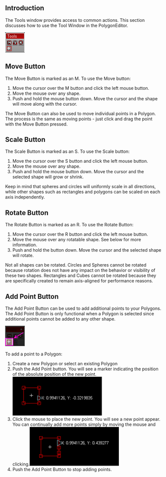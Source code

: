 ## Introduction

The Tools window provides access to common actions. This section discusses how to use the Tool Window in the PolygonEditor.

![PolygonEditorToolsWindow.png](/media/migrated_media-PolygonEditorToolsWindow.png)

## Move Button

The Move Button is marked as an M. To use the Move button:

1.  Move the cursor over the M button and click the left mouse button.
2.  Move the mouse over any shape.
3.  Push and hold the mouse button down. Move the cursor and the shape will move along with the cursor.

The Move Button can also be used to move individual points in a Polygon. The process is the same as moving points - just click and drag the point with the Move Button pressed.

## Scale Button

The Scale Button is marked as an S. To use the Scale button:

1.  Move the cursor over the S button and click the left mouse button.
2.  Move the mouse over any shape.
3.  Push and hold the mouse button down. Move the cursor and the selected shape will grow or shrink.

Keep in mind that spheres and circles will uniformly scale in all directions, while other shapes such as rectangles and polygons can be scaled on each axis independently.

## Rotate Button

The Rotate Button is marked as an R. To use the Rotate Button:

1.  Move the cursor over the R button and click the left mouse button.
2.  Move the mouse over any rotatable shape. See below for more information.
3.  Push and hold the button down. Move the cursor and the selected shape will rotate.

Not all shapes can be rotated. Circles and Spheres cannot be rotated because rotation does not have any impact on the behavior or visibility of these two shapes. Rectangles and Cubes cannot be rotated because they are specifically created to remain axis-aligned for performance reasons.

## Add Point Button

The Add Point Button can be used to add additional points to your Polygons. The Add Point Button is only functional when a Polygon is selected since additional points cannot be added to any other shape.

![AddPointButton.png](/media/migrated_media-AddPointButton.png)

To add a point to a Polygon:

1.  Create a new Polygon or select an existing Polygon
2.  Push the Add Point button. You will see a marker indicating the position of the absolute position of the new point.![NewPointMarker.png](/media/migrated_media-NewPointMarker.png)
3.  Click the mouse to place the new point. You will see a new point appear. You can continually add more points simply by moving the mouse and clicking.![MultiplePoints.png](/media/migrated_media-MultiplePoints.png)
4.  Push the Add Point Button to stop adding points.
